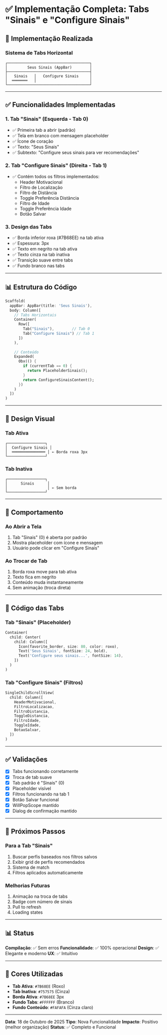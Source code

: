 # ✅ Implementação Completa: Tabs "Sinais" e "Configure Sinais"

## 🎯 Implementação Realizada

### Sistema de Tabs Horizontal

```
┌─────────────────────────────────────┐
│         Seus Sinais (AppBar)        │
├─────────────────────────────────────┤
│   Sinais   │   Configure Sinais     │
│  ═══════   │                        │
└─────────────────────────────────────┘
```

---

## ✅ Funcionalidades Implementadas

### 1. **Tab "Sinais"** (Esquerda - Tab 0)
- ✅ Primeira tab a abrir (padrão)
- ✅ Tela em branco com mensagem placeholder
- ✅ Ícone de coração
- ✅ Texto: "Seus Sinais"
- ✅ Subtexto: "Configure seus sinais para ver recomendações"

### 2. **Tab "Configure Sinais"** (Direita - Tab 1)
- ✅ Contém todos os filtros implementados:
  - Header Motivacional
  - Filtro de Localização
  - Filtro de Distância
  - Toggle Preferência Distância
  - Filtro de Idade
  - Toggle Preferência Idade
  - Botão Salvar

### 3. **Design das Tabs**
- ✅ Borda inferior roxa (#7B68EE) na tab ativa
- ✅ Espessura: 3px
- ✅ Texto em negrito na tab ativa
- ✅ Texto cinza na tab inativa
- ✅ Transição suave entre tabs
- ✅ Fundo branco nas tabs

---

## 📊 Estrutura do Código

```dart
Scaffold(
  appBar: AppBar(title: 'Seus Sinais'),
  body: Column([
    // Tabs Horizontais
    Container(
      Row([
        Tab("Sinais"),        // Tab 0
        Tab("Configure Sinais") // Tab 1
      ])
    ),
    
    // Conteúdo
    Expanded(
      Obx(() {
        if (currentTab == 0) {
          return PlaceholderSinais();
        }
        return ConfigureSinaisContent();
      })
    )
  ])
)
```

---

## 🎨 Design Visual

### Tab Ativa
```
┌─────────────────┐
│  Configure Sinais │
│  ═══════════════ │ ← Borda roxa 3px
└─────────────────┘
```

### Tab Inativa
```
┌─────────────────┐
│      Sinais      │
│                  │ ← Sem borda
└─────────────────┘
```

---

## 🔄 Comportamento

### Ao Abrir a Tela
1. Tab "Sinais" (0) é aberta por padrão
2. Mostra placeholder com ícone e mensagem
3. Usuário pode clicar em "Configure Sinais"

### Ao Trocar de Tab
1. Borda roxa move para tab ativa
2. Texto fica em negrito
3. Conteúdo muda instantaneamente
4. Sem animação (troca direta)

---

## 📝 Código das Tabs

### Tab "Sinais" (Placeholder)
```dart
Container(
  child: Center(
    child: Column([
      Icon(favorite_border, size: 80, color: roxo),
      Text('Seus Sinais', fontSize: 24, bold),
      Text('Configure seus sinais...', fontSize: 14),
    ])
  )
)
```

### Tab "Configure Sinais" (Filtros)
```dart
SingleChildScrollView(
  child: Column([
    HeaderMotivacional,
    FiltroLocalizacao,
    FiltroDistancia,
    ToggleDistancia,
    FiltroIdade,
    ToggleIdade,
    BotaoSalvar,
  ])
)
```

---

## ✅ Validações

- [x] Tabs funcionando corretamente
- [x] Troca de tab suave
- [x] Tab padrão é "Sinais" (0)
- [x] Placeholder visível
- [x] Filtros funcionando na tab 1
- [x] Botão Salvar funcional
- [x] WillPopScope mantido
- [x] Dialog de confirmação mantido

---

## 🎯 Próximos Passos

### Para a Tab "Sinais"
1. Buscar perfis baseados nos filtros salvos
2. Exibir grid de perfis recomendados
3. Sistema de match
4. Filtros aplicados automaticamente

### Melhorias Futuras
1. Animação na troca de tabs
2. Badge com número de sinais
3. Pull to refresh
4. Loading states

---

## 📊 Status

**Compilação**: ✅ Sem erros
**Funcionalidade**: ✅ 100% operacional
**Design**: ✅ Elegante e moderno
**UX**: ✅ Intuitivo

---

## 🎨 Cores Utilizadas

- **Tab Ativa**: `#7B68EE` (Roxo)
- **Tab Inativa**: `#757575` (Cinza)
- **Borda Ativa**: `#7B68EE` 3px
- **Fundo Tabs**: `#FFFFFF` (Branco)
- **Fundo Conteúdo**: `#FAFAFA` (Cinza claro)

---

**Data**: 18 de Outubro de 2025
**Tipo**: Nova Funcionalidade
**Impacto**: Positivo (melhor organização)
**Status**: ✅ Completo e Funcional
